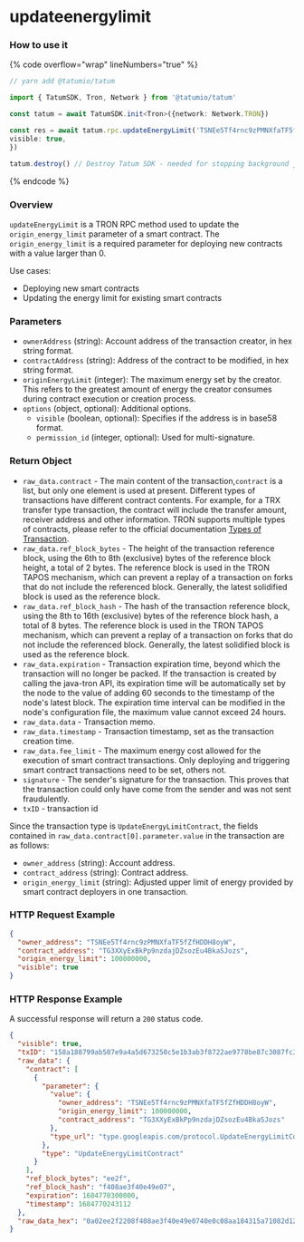 # updateenergylimit

### How to use it

{% code overflow="wrap" lineNumbers="true" %}
```typescript
// yarn add @tatumio/tatum

import { TatumSDK, Tron, Network } from '@tatumio/tatum'

const tatum = await TatumSDK.init<Tron>({network: Network.TRON})

const res = await tatum.rpc.updateEnergyLimit('TSNEe5Tf4rnc9zPMNXfaTF5fZfHDDH8oyW', 'TG3XXyExBkPp9nzdajDZsozEu4BkaSJozs', 100000000, {
visible: true,
})

tatum.destroy() // Destroy Tatum SDK - needed for stopping background jobs
```
{% endcode %}

### Overview

`updateEnergyLimit` is a TRON RPC method used to update the `origin_energy_limit` parameter of a smart contract. The `origin_energy_limit` is a required parameter for deploying new contracts with a value larger than 0.

Use cases:

* Deploying new smart contracts
* Updating the energy limit for existing smart contracts

### Parameters

* `ownerAddress` (string): Account address of the transaction creator, in hex string format.
* `contractAddress` (string): Address of the contract to be modified, in hex string format.
* `originEnergyLimit` (integer): The maximum energy set by the creator. This refers to the greatest amount of energy the creator consumes during contract execution or creation process.
* `options` (object, optional): Additional options.
  * `visible` (boolean, optional): Specifies if the address is in base58 format.
  * `permission_id` (integer, optional): Used for multi-signature.

### Return Object



* `raw_data.contract` - The main content of the transaction,`contract` is a list, but only one element is used at present. Different types of transactions have different contract contents. For example, for a TRX transfer type transaction, the contract will include the transfer amount, receiver address and other information. TRON supports multiple types of contracts, please refer to the official documentation [Types of Transaction](https://developers.tron.network/docs/tron-protocol-transaction#types-of-transaction).
* `raw_data.ref_block_bytes` - The height of the transaction reference block, using the 6th to 8th (exclusive) bytes of the reference block height, a total of 2 bytes. The reference block is used in the TRON TAPOS mechanism, which can prevent a replay of a transaction on forks that do not include the referenced block. Generally, the latest solidified block is used as the reference block.
* `raw_data.ref_block_hash` - The hash of the transaction reference block, using the 8th to 16th (exclusive) bytes of the reference block hash, a total of 8 bytes. The reference block is used in the TRON TAPOS mechanism, which can prevent a replay of a transaction on forks that do not include the referenced block. Generally, the latest solidified block is used as the reference block.
* `raw_data.expiration` - Transaction expiration time, beyond which the transaction will no longer be packed. If the transaction is created by calling the java-tron API, its expiration time will be automatically set by the node to the value of adding 60 seconds to the timestamp of the node's latest block. The expiration time interval can be modified in the node's configuration file, the maximum value cannot exceed 24 hours.
* `raw_data.data` - Transaction memo.
* `raw_data.timestamp` - Transaction timestamp, set as the transaction creation time.
* `raw_data.fee_limit` - The maximum energy cost allowed for the execution of smart contract transactions. Only deploying and triggering smart contract transactions need to be set, others not.
* `signature` - The sender's signature for the transaction. This proves that the transaction could only have come from the sender and was not sent fraudulently.
* `txID` - transaction id

Since the transaction type is `UpdateEnergyLimitContract`, the fields contained in `raw_data.contract[0].parameter.value` in the transaction are as follows:

* `owner_address` (string): Account address.
* `contract_address` (string): Contract address.
* `origin_energy_limit` (string): Adjusted upper limit of energy provided by smart contract deployers in one transaction.

### HTTP Request Example

```json
{
  "owner_address": "TSNEe5Tf4rnc9zPMNXfaTF5fZfHDDH8oyW",
  "contract_address": "TG3XXyExBkPp9nzdajDZsozEu4BkaSJozs",
  "origin_energy_limit": 100000000,
  "visible": true
}
```

### HTTP Response Example

A successful response will return a `200` status code.

```json
{
  "visible": true,
  "txID": "158a188799ab507e9a4a5d673250c5e1b3ab3f8722ae9778be87c3087fc36453",
  "raw_data": {
    "contract": [
      {
        "parameter": {
          "value": {
            "owner_address": "TSNEe5Tf4rnc9zPMNXfaTF5fZfHDDH8oyW",
            "origin_energy_limit": 100000000,
            "contract_address": "TG3XXyExBkPp9nzdajDZsozEu4BkaSJozs"
          },
          "type_url": "type.googleapis.com/protocol.UpdateEnergyLimitContract"
        },
        "type": "UpdateEnergyLimitContract"
      }
    ],
    "ref_block_bytes": "ee2f",
    "ref_block_hash": "f408ae3f40e49e07",
    "expiration": 1684770300000,
    "timestamp": 1684770243112
  },
  "raw_data_hex": "0a02ee2f2208f408ae3f40e49e0740e0c08aa184315a71082d126d0a36747970652e676f6f676c65617069732e636f6d2f70726f746f636f6c2e557064617465456e657267794c696d6974436f6e747261637412330a1541b3dcf27c251da9363f1a4888257c16676cf54edf12154142a1e39aefa49290f2b3f9ed688d7cecf86cd6e01880c2d72f70a88487a18431"
}
```
